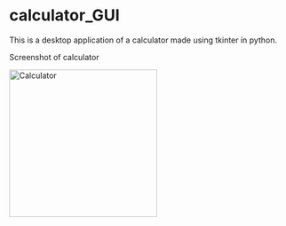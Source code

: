 # calculator_GUI
This is a desktop application of a calculator made using tkinter in python.

Screenshot of calculator

<img width="266" alt="Calculator" src="https://user-images.githubusercontent.com/65371747/94072951-43e36b00-fe14-11ea-9a8d-dca1f27e2208.png">
